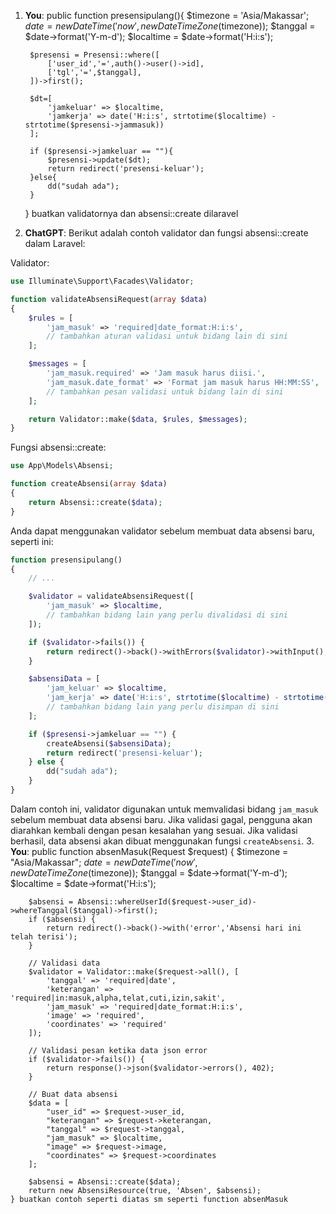 1. **You**: public function presensipulang(){
        $timezone = 'Asia/Makassar'; 
        $date = new DateTime('now', new DateTimeZone($timezone)); 
        $tanggal = $date->format('Y-m-d');
        $localtime = $date->format('H:i:s');

        $presensi = Presensi::where([
            ['user_id','=',auth()->user()->id],
            ['tgl','=',$tanggal],
        ])->first();
        
        $dt=[
            'jamkeluar' => $localtime,
            'jamkerja' => date('H:i:s', strtotime($localtime) - strtotime($presensi->jammasuk))
        ];

        if ($presensi->jamkeluar == ""){
            $presensi->update($dt);
            return redirect('presensi-keluar');
        }else{
            dd("sudah ada");
        }
    } buatkan validatornya dan absensi::create dilaravel
2. **ChatGPT**: Berikut adalah contoh validator dan fungsi absensi::create dalam Laravel:

Validator:
```php
use Illuminate\Support\Facades\Validator;

function validateAbsensiRequest(array $data)
{
    $rules = [
        'jam_masuk' => 'required|date_format:H:i:s',
        // tambahkan aturan validasi untuk bidang lain di sini
    ];

    $messages = [
        'jam_masuk.required' => 'Jam masuk harus diisi.',
        'jam_masuk.date_format' => 'Format jam masuk harus HH:MM:SS',
        // tambahkan pesan validasi untuk bidang lain di sini
    ];

    return Validator::make($data, $rules, $messages);
}
```

Fungsi absensi::create:
```php
use App\Models\Absensi;

function createAbsensi(array $data)
{
    return Absensi::create($data);
}
```

Anda dapat menggunakan validator sebelum membuat data absensi baru, seperti ini:

```php
function presensipulang()
{
    // ...

    $validator = validateAbsensiRequest([
        'jam_masuk' => $localtime,
        // tambahkan bidang lain yang perlu divalidasi di sini
    ]);

    if ($validator->fails()) {
        return redirect()->back()->withErrors($validator)->withInput();
    }

    $absensiData = [
        'jam_keluar' => $localtime,
        'jam_kerja' => date('H:i:s', strtotime($localtime) - strtotime($presensi->jammasuk)),
        // tambahkan bidang lain yang perlu disimpan di sini
    ];

    if ($presensi->jamkeluar == "") {
        createAbsensi($absensiData);
        return redirect('presensi-keluar');
    } else {
        dd("sudah ada");
    }
}
```

Dalam contoh ini, validator digunakan untuk memvalidasi bidang `jam_masuk` sebelum membuat data absensi baru. Jika validasi gagal, pengguna akan diarahkan kembali dengan pesan kesalahan yang sesuai. Jika validasi berhasil, data absensi akan dibuat menggunakan fungsi `createAbsensi`.
3. **You**:  public function absenMasuk(Request $request)
    {
        $timezone = "Asia/Makassar";
        $date = new DateTime('now', new DateTimeZone($timezone));
        $tanggal = $date->format('Y-m-d');
        $localtime = $date->format('H:i:s');
        
        $absensi = Absensi::whereUserId($request->user_id)->whereTanggal($tanggal)->first();
        if ($absensi) {
            return redirect()->back()->with('error','Absensi hari ini telah terisi');
        }

        // Validasi data
        $validator = Validator::make($request->all(), [
            'tanggal' => 'required|date',
            'keterangan' => 'required|in:masuk,alpha,telat,cuti,izin,sakit',
            'jam_masuk' => 'required|date_format:H:i:s',
            'image' => 'required',
            'coordinates' => 'required'
        ]);

        // Validasi pesan ketika data json error
        if ($validator->fails()) {
            return response()->json($validator->errors(), 402);
        }

        // Buat data absensi
        $data = [
            "user_id" => $request->user_id,
            "keterangan" => $request->keterangan,
            "tanggal" => $request->tanggal,
            "jam_masuk" => $localtime,
            "image" => $request->image,
            "coordinates" => $request->coordinates
        ];

        $absensi = Absensi::create($data);
        return new AbsensiResource(true, 'Absen', $absensi);
    } buatkan contoh seperti diatas sm seperti function absenMasuk